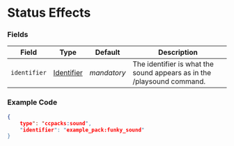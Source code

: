 # Status Effects

### Fields

   Field   | Type | Default | Description
-----------|------|---------|-------------
`identifier` | [Identifier]() | *mandatory* | The identifier is what the sound appears as in the /playsound command.

### Example Code

```json
{
	type": "ccpacks:sound",
	"identifier": "example_pack:funky_sound"
}
```
